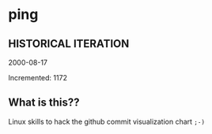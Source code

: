 # ping

## HISTORICAL ITERATION
2000-08-17

Incremented: 1172

## What is this?? 
Linux skills to hack the github commit visualization chart `;-)`
